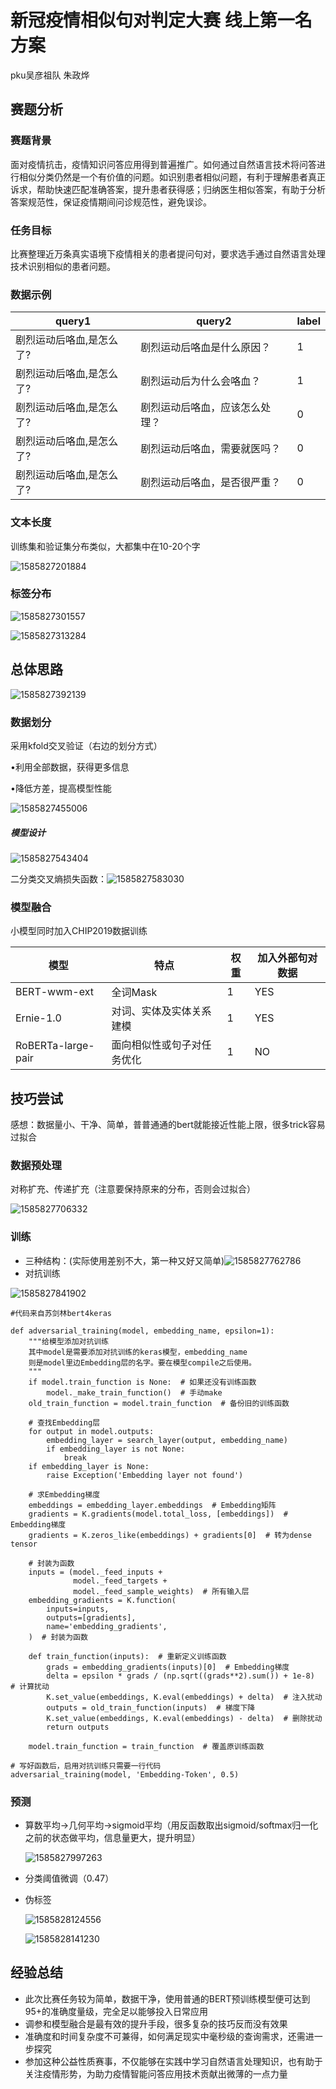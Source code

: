 # 新冠疫情相似句对判定大赛 线上第一名方案

pku吴彦祖队 朱政烨

## 赛题分析

### 赛题背景

面对疫情抗击，疫情知识问答应用得到普遍推广。如何通过自然语言技术将问答进行相似分类仍然是一个有价值的问题。如识别患者相似问题，有利于理解患者真正诉求，帮助快速匹配准确答案，提升患者获得感；归纳医生相似答案，有助于分析答案规范性，保证疫情期间问诊规范性，避免误诊。

### 任务目标

比赛整理近万条真实语境下疫情相关的患者提问句对，要求选手通过自然语言处理技术识别相似的患者问题。

### 数据示例

| query1                   | query2                         | label |
| ------------------------ | ------------------------------ | ----- |
| 剧烈运动后咯血,是怎么了? | 剧烈运动后咯血是什么原因？     | 1     |
| 剧烈运动后咯血,是怎么了? | 剧烈运动后为什么会咯血？       | 1     |
| 剧烈运动后咯血,是怎么了? | 剧烈运动后咯血，应该怎么处理？ | 0     |
| 剧烈运动后咯血,是怎么了? | 剧烈运动后咯血，需要就医吗？   | 0     |
| 剧烈运动后咯血,是怎么了? | 剧烈运动后咯血，是否很严重？   | 0     |

### 文本长度

训练集和验证集分布类似，大都集中在10-20个字

![1585827201884](assets/1585827201884.png)

### 标签分布

![1585827301557](assets/1585827301557.png)

![1585827313284](assets/1585827313284.png)



## 总体思路

![1585827392139](assets/1585827392139.png)

### 数据划分

采用kfold交叉验证（右边的划分方式）

•利用全部数据，获得更多信息

•降低方差，提高模型性能

![1585827455006](assets/1585827455006.png)

##### 模型设计

![1585827543404](assets/1585827543404.png)

二分类交叉熵损失函数：![1585827583030](assets/1585827583030.png)

### 模型融合

小模型同时加入CHIP2019数据训练

| 模型               | 特点                       | 权重 | 加入外部句对数据 |
| ------------------ | -------------------------- | ---- | ---------------- |
| BERT-wwm-ext       | 全词Mask                   | 1    | YES              |
| Ernie-1.0          | 对词、实体及实体关系建模   | 1    | YES              |
| RoBERTa-large-pair | 面向相似性或句子对任务优化 | 1    | NO               |



## 技巧尝试

感想：数据量小、干净、简单，普普通通的bert就能接近性能上限，很多trick容易过拟合

### 数据预处理

对称扩充、传递扩充（注意要保持原来的分布，否则会过拟合）

![1585827706332](assets/1585827706332.png)


### 训练

- 三种结构：(实际使用差别不大，第一种又好又简单)![1585827762786](assets/1585827762786.png)
- 对抗训练



![1585827841902](assets/1585827841902.png)

```
#代码来自苏剑林bert4keras

def adversarial_training(model, embedding_name, epsilon=1):
    """给模型添加对抗训练
    其中model是需要添加对抗训练的keras模型，embedding_name
    则是model里边Embedding层的名字。要在模型compile之后使用。
    """
    if model.train_function is None:  # 如果还没有训练函数
        model._make_train_function()  # 手动make
    old_train_function = model.train_function  # 备份旧的训练函数

    # 查找Embedding层
    for output in model.outputs:
        embedding_layer = search_layer(output, embedding_name)
        if embedding_layer is not None:
            break
    if embedding_layer is None:
        raise Exception('Embedding layer not found')

    # 求Embedding梯度
    embeddings = embedding_layer.embeddings  # Embedding矩阵
    gradients = K.gradients(model.total_loss, [embeddings])  # Embedding梯度
    gradients = K.zeros_like(embeddings) + gradients[0]  # 转为dense tensor

    # 封装为函数
    inputs = (model._feed_inputs +
              model._feed_targets +
              model._feed_sample_weights)  # 所有输入层
    embedding_gradients = K.function(
        inputs=inputs,
        outputs=[gradients],
        name='embedding_gradients',
    )  # 封装为函数

    def train_function(inputs):  # 重新定义训练函数
        grads = embedding_gradients(inputs)[0]  # Embedding梯度
        delta = epsilon * grads / (np.sqrt((grads**2).sum()) + 1e-8)  # 计算扰动
        K.set_value(embeddings, K.eval(embeddings) + delta)  # 注入扰动
        outputs = old_train_function(inputs)  # 梯度下降
        K.set_value(embeddings, K.eval(embeddings) - delta)  # 删除扰动
        return outputs

    model.train_function = train_function  # 覆盖原训练函数
    
# 写好函数后，启用对抗训练只需要一行代码
adversarial_training(model, 'Embedding-Token', 0.5)
```



### 预测

- 算数平均→几何平均→sigmoid平均（用反函数取出sigmoid/softmax归一化之前的状态做平均，信息量更大，提升明显）

  ![1585827997263](assets/1585827997263.png)

- 分类阈值微调（0.47）

- 伪标签

  ![1585828124556](assets/1585828124556.png)

  ![1585828141230](assets/1585828141230.png)

  

## 经验总结

- 此次比赛任务较为简单，数据干净，使用普通的BERT预训练模型便可达到95+的准确度量级，完全足以能够投入日常应用
- 调参和模型融合是最有效的提升手段，很多复杂的技巧反而没有效果
- 准确度和时间复杂度不可兼得，如何满足现实中毫秒级的查询需求，还需进一步探究
- 参加这种公益性质赛事，不仅能够在实践中学习自然语言处理知识，也有助于关注疫情形势，为助力疫情智能问答应用技术贡献出微薄的一点力量



